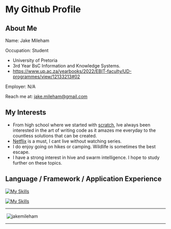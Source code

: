 
# My Github Profile
## About Me

Name: Jake Mileham

Occupation: Student
- University of Pretoria
- 3rd Year BsC Information and Knowledge Systems.
- https://www.up.ac.za/yearbooks/2022/EBIT-faculty/UD-programmes/view/12133213#02

Employer: N/A

Reach me at: jake.mileham@gmail.com

## My Interests
- From high school where we started with [scratch](https://scratch.mit.edu/about), Ive always been interested in the art of writing code as it amazes me everyday to the countless solutions that can be created.
- [Netflix](https://www.netflix.com) is a must, I cant live without watching series.
- I do enjoy going on hikes or camping. Wildlife is sometimes the best escape.
- I have a strong interest in hive and swarm intelligence. I hope to study further on these topics.

## Language / Framework / Application Experience
[![My Skills](https://skills.thijs.gg/icons?i=java,py,cpp,nextjs,nodejs,mysql,git,vim,docker)](https://skills.thijs.gg)

[![My Skills](https://skills.thijs.gg/icons?i=html,css,js,ts,angular,php,jquery,tailwind,svelte)](https://skills.thijs.gg)

---

<p>&nbsp;<img align="center" src="https://github-readme-stats.vercel.app/api?username=SharkmanZA&show_icons=true&locale=en" alt="jakemileham" /></p>

---
<!---
SharkmanZA/SharkmanZA is a ✨ special ✨ repository because its `README.md` (this file) appears on your GitHub profile.
You can

